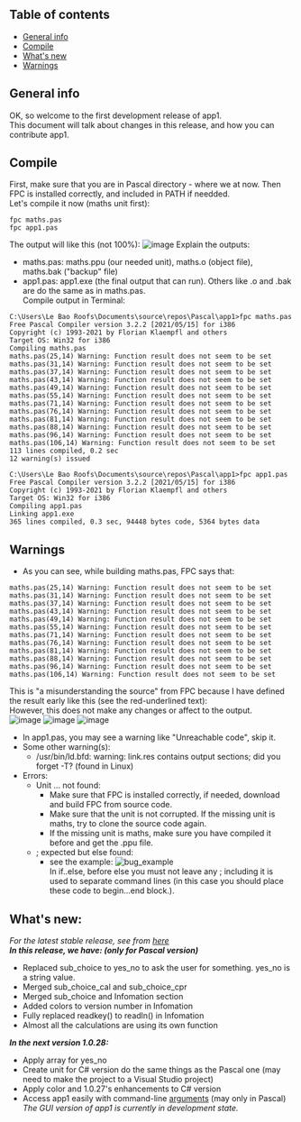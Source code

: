 ## Table of contents
* [General info](#general-info)
* [Compile](#compile)
* [What's new](#whats-new)
* [Warnings](#warnings)

## General info
OK, so welcome to the first development release of app1.<br> 
This document will talk about changes in this release, and how you can contribute app1.
	
## Compile
First, make sure that you are in Pascal directory - where we at now. Then FPC is installed correctly, and included in PATH if needded.<br>
Let's compile it now (maths unit first):
```
fpc maths.pas
fpc app1.pas
```
The output will like this (not 100%):
![image](https://user-images.githubusercontent.com/77564176/142795151-55a35239-1232-4794-adde-f0f86c5780b4.png)
Explain the outputs:<br>
  * maths.pas: maths.ppu (our needed unit), maths.o (object file), maths.bak ("backup" file)<br>
  * app1.pas: app1.exe (the final output that can run). Others like .o and .bak are do the same as in maths.pas.<br>
Compile output in Terminal:  
```
C:\Users\Le Bao Roofs\Documents\source\repos\Pascal\app1>fpc maths.pas
Free Pascal Compiler version 3.2.2 [2021/05/15] for i386
Copyright (c) 1993-2021 by Florian Klaempfl and others
Target OS: Win32 for i386
Compiling maths.pas
maths.pas(25,14) Warning: Function result does not seem to be set
maths.pas(31,14) Warning: Function result does not seem to be set
maths.pas(37,14) Warning: Function result does not seem to be set
maths.pas(43,14) Warning: Function result does not seem to be set
maths.pas(49,14) Warning: Function result does not seem to be set
maths.pas(55,14) Warning: Function result does not seem to be set
maths.pas(71,14) Warning: Function result does not seem to be set
maths.pas(76,14) Warning: Function result does not seem to be set
maths.pas(81,14) Warning: Function result does not seem to be set
maths.pas(88,14) Warning: Function result does not seem to be set
maths.pas(96,14) Warning: Function result does not seem to be set
maths.pas(106,14) Warning: Function result does not seem to be set
113 lines compiled, 0.2 sec
12 warning(s) issued

C:\Users\Le Bao Roofs\Documents\source\repos\Pascal\app1>fpc app1.pas
Free Pascal Compiler version 3.2.2 [2021/05/15] for i386
Copyright (c) 1993-2021 by Florian Klaempfl and others
Target OS: Win32 for i386
Compiling app1.pas
Linking app1.exe
365 lines compiled, 0.3 sec, 94448 bytes code, 5364 bytes data  
```

## Warnings 
* As you can see, while building maths.pas, FPC says that:
```
maths.pas(25,14) Warning: Function result does not seem to be set
maths.pas(31,14) Warning: Function result does not seem to be set
maths.pas(37,14) Warning: Function result does not seem to be set
maths.pas(43,14) Warning: Function result does not seem to be set
maths.pas(49,14) Warning: Function result does not seem to be set
maths.pas(55,14) Warning: Function result does not seem to be set
maths.pas(71,14) Warning: Function result does not seem to be set
maths.pas(76,14) Warning: Function result does not seem to be set
maths.pas(81,14) Warning: Function result does not seem to be set
maths.pas(88,14) Warning: Function result does not seem to be set
maths.pas(96,14) Warning: Function result does not seem to be set
maths.pas(106,14) Warning: Function result does not seem to be set
```
This is "a misunderstanding the source" from FPC because I have defined the result early like this (see the red-underlined text):<br>
However, this does not make any changes or affect to the output.<br>
![image](https://user-images.githubusercontent.com/77564176/142796571-8bb402df-9f64-4874-add6-669c15dd664a.png)
![image](https://user-images.githubusercontent.com/77564176/142796646-7c24fe1d-80a7-44f2-a84f-8cf326f4a6e3.png)
![image](https://user-images.githubusercontent.com/77564176/142796847-b20fbba9-3ff4-4278-8fc9-5d9a165741f0.png)
* In app1.pas, you may see a warning like "Unreachable code", skip it.
* Some other warning(s): 
  - /usr/bin/ld.bfd: warning: link.res contains output sections; did you forget -T? (found in Linux)
* Errors:
  - Unit ... not found: 
    - Make sure that FPC is installed correctly, if needed, download and build FPC from source code.
    - Make sure that the unit is not corrupted. If the missing unit is maths, try to clone the source code again.
    - If the missing unit is maths, make sure you have compiled it before and get the .ppu file.
  - ; expected but else found:
    - see the example:
      ![bug_example](https://user-images.githubusercontent.com/77564176/142801380-1e273b0c-54ea-4219-90a7-3077d3839f13.png)<br>
      In if..else, before else you must not leave any ; including it is used to separate command lines (in this case you should place these code to begin...end block.). 
## What's new:
*For the latest stable release, see from [here](https://github.com/lebao3105/app1cli/releases/)* <br>
***In this release, we have: (only for Pascal version)***
- Replaced sub_choice to yes_no to ask the user for something. yes_no is a string value.
- Merged sub_choice_cal and sub_choice_cpr 
- Merged sub_choice and Infomation section
- Added colors to version number in Infomation
- Fully replaced readkey() to readln() in Infomation
- Almost all the calculations are using its own function<br>
 
***In the next version 1.0.28:***
- Apply array for yes_no
- Create unit for C# version do the same things as the Pascal one (may need to make the project to a Visual Studio project)
- Apply color and 1.0.27's enhancements to C# version
- Access app1 easily with command-line [arguments](https://stackoverflow.com/questions/25891529/command-line-args-in-pascal) (may only in Pascal)<br>
*The GUI version of app1 is currently in development state.*<br>
